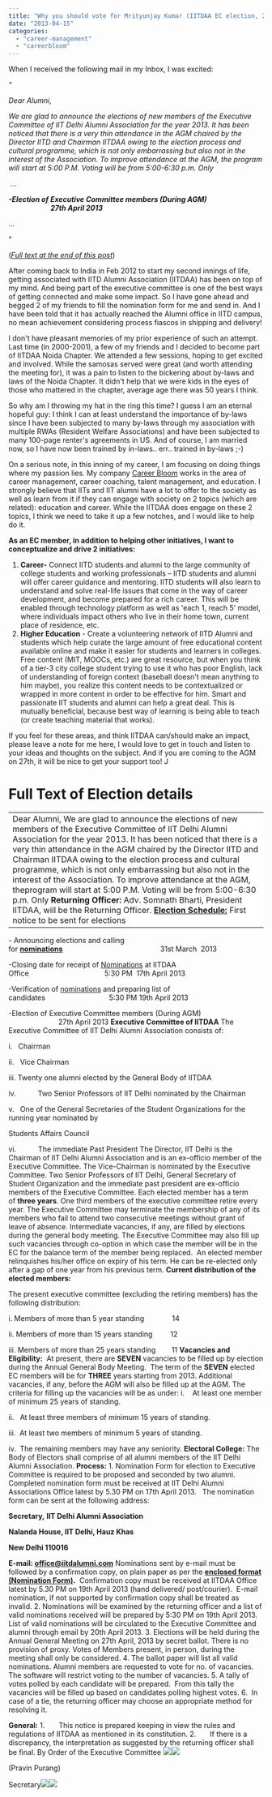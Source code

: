```yaml
---
title: "Why you should vote for Mrityunjay Kumar (IITDAA EC election, 2013)"
date: "2013-04-15"
categories: 
  - "career-management"
  - "careerbloom"
---
```


When I received the following mail in my Inbox, I was excited:

_"_

_Dear Alumni,_

_We are glad to announce the elections of new members of the Executive Committee of IIT Delhi Alumni Association for the year 2013. It has been noticed that there is a very thin attendance in the AGM chaired by the Director IITD and Chairman IITDAA owing to the election process and cultural programme, which is not only embarrassing but also not in the interest of the Association. To improve attendance at the AGM, the program will start at 5:00 P.M. Voting will be from 5:00-6:30 p.m. Only_

 _…_

**_\-Election of Executive Committee members (During AGM)                                                    27th April 2013_**

…

"

([_Full text at the end of this post_](#_Full_Text_of))

After coming back to India in Feb 2012 to start my second innings of life, getting associated with IITD Alumni Association (IITDAA) has been on top of my mind. And being part of the executive committee is one of the best ways of getting connected and make some impact. So I have gone ahead and begged 2 of my friends to fill the nomination form for me and send in. And I have been told that it has actually reached the Alumni office in IITD campus, no mean achievement considering process fiascos in shipping and delivery!

I don't have pleasant memories of my prior experience of such an attempt. Last time (in 2000-2001), a few of my friends and I decided to become part of IITDAA Noida Chapter. We attended a few sessions, hoping to get excited and involved. While the samosas served were great (and worth attending the meeting for), it was a pain to listen to the bickering about by-laws and laws of the Noida Chapter. It didn't help that we were kids in the eyes of those who mattered in the chapter, average age there was 50 years I think.

So why am I throwing my hat in the ring this time? I guess I am an eternal hopeful guy: I think I can at least understand the importance of by-laws since I have been subjected to many by-laws through my association with multiple RWAs (Resident Welfare Associations) and have been subjected to many 100-page renter's agreements in US. And of course, I am married now, so I have now been trained by in-laws.. err.. trained in by-laws ;-)

On a serious note, in this inning of my career, I am focusing on doing things where my passion lies. My company [Career Bloom](http://careerbloom.in) works in the area of career management, career coaching, talent management, and education. I strongly believe that IITs and IIT alumni have a lot to offer to the society as well as learn from it if they can engage with society on 2 topics (which are related): education and career. While the IITDAA does engage on these 2 topics, I think we need to take it up a few notches, and I would like to help do it.

**As an EC member, in addition to helping other initiatives, I want to conceptualize and drive 2 initiatives:**

1. **Career\-** Connect IITD students and alumni to the large community of college students and working professionals – IITD students and alumni will offer career guidance and mentoring. IITD students will also learn to understand and solve real-life issues that come in the way of career development, and become prepared for a rich career. This will be enabled through technology platform as well as 'each 1, reach 5' model, where individuals impact others who live in their home town, current place of residence, etc.
2. **Higher Education** - Create a volunteering network of IITD Alumni and students which help curate the large amount of free educational content available online and make it easier for students and learners in colleges. Free content (MIT, MOOCs, etc.) are great resource, but when you think of a tier-3 city college student trying to use it who has poor English, lack of understanding of foreign context (baseball doesn't mean anything to him maybe), you realize this content needs to be contextualized or wrapped in more content in order to be effective for him. Smart and passionate IIT students and alumni can help a great deal. This is mutually beneficial, because best way of learning is being able to teach (or create teaching material that works).

If you feel for these areas, and think IITDAA can/should make an impact, please leave a note for me here, I would love to get in touch and listen to your ideas and thoughts on the subject. And if you are coming to the AGM on 27th, it will be nice to get your support too! J

# Full Text of Election details

<table style="border-collapse:collapse;background:white" border="0"><colgroup><col style="width:624px"></colgroup><tbody valign="top"><tr><td>Dear Alumni, We are glad to announce the elections of new members of the Executive Committee&nbsp;of IIT Delhi Alumni Association for the year 2013. It has been noticed that there is a very thin attendance in the AGM chaired by the Director IITD and Chairman IITDAA owing to the election process and cultural programme, which is not only embarrassing but also not in the interest of the Association. To improve attendance at the AGM, theprogram will start at 5:00 P.M. Voting will be from 5:00-6:30 p.m. Only <strong>Returning&nbsp;Officer:</strong> Adv. Somnath Bharti, President IITDAA, will be the Returning Officer. <span style="text-decoration:underline"><strong>Election Schedule:</strong></span> First notice to be sent for elections</td></tr></tbody></table>

\- Announcing elections and calling for [**nominations**](https://docs.google.com/file/d/0B4gCA_dXW7O_VlFuM004aWU0Sk0/edit?usp=sharing)                                                 31st March  2013

\-Closing date for receipt of [Nominations](https://docs.google.com/file/d/0B4gCA_dXW7O_VlFuM004aWU0Sk0/edit?usp=sharing) at IITDAA Office                                      5:30 PM  17th April 2013

\-Verification of [nominations](https://docs.google.com/file/d/0B4gCA_dXW7O_VlFuM004aWU0Sk0/edit?usp=sharing) and preparing list of candidates                                5:30 PM 19th April 2013

\-Election of Executive Committee members (During AGM)                                                    27th April 2013 **Executive Committee of IITDAA** The Executive Committee of IIT Delhi Alumni Association consists of:

i.   Chairman

ii.   Vice Chairman

iii. Twenty one alumni elected by the General Body of IITDAA

iv.           Two Senior Professors of IIT Delhi nominated by the Chairman

v.   One of the General Secretaries of the Student Organizations for the running year nominated by

Students Affairs Council

vi.           The immediate Past President The Director, IIT Delhi is the Chairman of IIT Delhi Alumni Association and is an ex-officio member of the Executive Committee. The Vice-Chairman is nominated by the Executive Committee. Two Senior Professors of IIT Delhi, General Secretary of Student Organization and the immediate past president are ex-officio members of the Executive Committee. Each elected member has a term of **three years**. One third members of the executive committee retire every year. The Executive Committee may terminate the membership of any of its members who fail to attend two consecutive meetings without grant of leave of absence. Intermediate vacancies, if any, are filled by elections during the general body meeting. The Executive Committee may also fill up such vacancies through co-option in which case the member will be in the EC for the balance term of the member being replaced.  An elected member relinquishes his/her office on expiry of his term. He can be re-elected only after a gap of one year from his previous term. **Current distribution of the elected members:**

The present executive committee (excluding the retiring members) has the following distribution:

i. Members of more than 5 year standing              14

ii. Members of more than 15 years standing         12

iii. Members of more than 25 years standing        11 **Vacancies and Eligibility:**  At present, there are **SEVEN** vacancies to be filled up by election during the Annual General Body Meeting.  The term of the **SEVEN** elected EC members will be for **THREE** years starting from 2013. Additional vacancies, if any, before the AGM will also be filled up at the AGM. The criteria for filling up the vacancies will be as under: i.    At least one member of minimum 25 years of standing.

ii.   At least three members of minimum 15 years of standing.

iii.  At least two members of minimum 5 years of standing.

iv.  The remaining members may have any seniority. **Electoral College:** The Body of Electors shall comprise of all alumni members of the IIT Delhi Alumni Association. **Process:** 1. Nomination Form for election to Executive Committee is required to be proposed and seconded by two alumni.   Completed nomination form must be received at IIT Delhi Alumni Associations Office latest by 5.30 PM on 17th April 2013.   The nomination form can be sent at the following address:

**Secretary,** **IIT Delhi Alumni Association**

**Nalanda House, IIT Delhi, Hauz Khas**

**New Delhi 110016**

**E-mail: [office@iitdalumni.com](mailto:office@iitdalumni.com)** Nominations sent by e-mail must be followed by a confirmation copy, on plain paper as per the [**enclosed format (Nomination Form)**](https://docs.google.com/file/d/0B4gCA_dXW7O_VlFuM004aWU0Sk0/edit?usp=sharing)**.**  Confirmation copy must be received at IITDAA Office latest by 5.30 PM on 19th April 2013 (hand delivered/ post/courier).  E-mail nomination, if not supported by confirmation copy shall be treated as invalid. 2. Nominations will be examined by the returning officer and a list of valid nominations received will be prepared by 5:30 PM on 19th April 2013. List of valid nominations will be circulated to the Executive Committee and alumni through email by 20th April 2013. 3. Elections will be held during the Annual General Meeting on 27th April, 2013 by secret ballot. There is no provision of proxy. Votes of Members present, in person, during the meeting shall only be considered. 4. The ballot paper will list all valid nominations. Alumni members are requested to vote for no. of vacancies. The software will restrict voting to the number of vacancies. 5. A tally of votes polled by each candidate will be prepared.  From this tally the vacancies will be filled up based on candidates polling highest votes. 6.  In case of a tie, the returning officer may choose an appropriate method for resolving it.

**General:** 1.       This notice is prepared keeping in view the rules and regulations of IITDAA as mentioned in its constitution. 2.       If there is a discrepancy, the interpretation as suggested by the returning officer shall be final. By Order of the Executive Committee ![](images/041513_0919_whyyoushoul1.png)![](images/041513_0919_whyyoushoul2.png)

(Pravin Purang)

Secretary![](images/041513_0919_whyyoushoul3.png)![](images/041513_0919_whyyoushoul4.png)
